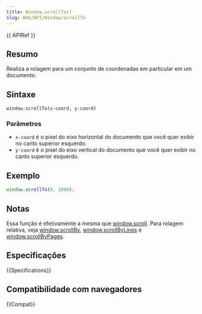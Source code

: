 ```yaml
---
title: Window.scrollTo()
slug: Web/API/Window/scrollTo
---
```


{{ APIRef }}

## Resumo

Realiza a rolagem para um conjunto de coordenadas em particular em um documento.

## Sintaxe

```
window.scrollTo(x-coord, y-coord)
```

### Parâmetros

- `x-coord` é o pixel do eixo horizontal do documento que você quer exibir no canto superior esquerdo.
- `y-coord` é o pixel do eixo vertical do documento que você quer exibir no canto superior esquerdo.

## Exemplo

```js
window.scrollTo(0, 1000);
```

## Notas

Essa função é efetivamente a mesma que [window.scroll](/pt-BR/docs/DOM/Window.scroll). Para rolagem relativa, veja [window.scrollBy](/pt-BR/docs/DOM/Window.scrollBy), [window.scrollByLines](/pt-BR/docs/DOM/Window.scrollByLines) e [window.scrollByPages](/pt-BR/docs/DOM/Window.scrollByPages).

## Especificações

{{Specifications}}

## Compatibilidade com navegadores

{{Compat}}
